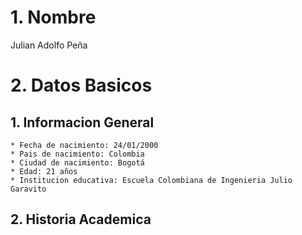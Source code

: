 # **1. Nombre** #
Julian Adolfo Peña
# **2. Datos Basicos** #
## 1. Informacion General ##
    * Fecha de nacimiento: 24/01/2000
    * Pais de nacimiento: Colombia
    * Ciudad de nacimiento: Bogotá
    * Edad: 21 años
    * Institucion educativa: Escuela Colombiana de Ingenieria Julio Garavito
## 2. Historia Academica ##
